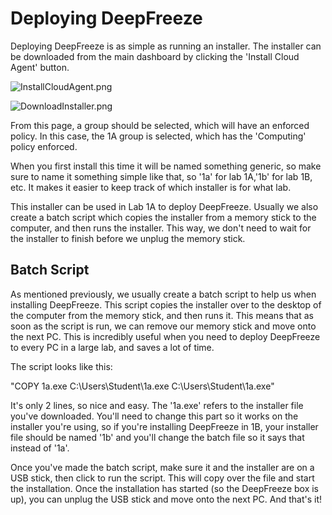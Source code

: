 # Deploying DeepFreeze

Deploying DeepFreeze is as simple as running an installer. The installer can be downloaded from the
main dashboard by clicking the 'Install Cloud Agent' button.

![InstallCloudAgent.png](InstallCloudAgent.png)

![DownloadInstaller.png](DownloadInstaller.png)

From this page, a group should be selected, which will have an enforced policy. In this case, the 1A
group is selected, which has the 'Computing' policy enforced.

When you first install this time it will be named something generic,
so make sure to name it something simple like that, so '1a' for lab 1A,'1b' for lab 1B, etc.
It makes it easier to keep track of which installer is for what lab.

This installer can be used in Lab 1A to deploy DeepFreeze. Usually we also create a batch script
which copies the installer from a memory stick to the computer, and then runs the installer. This way,
we don't need to wait for the installer to finish before we unplug the memory stick.

## Batch Script
As mentioned previously, we usually create a batch script to help us when installing DeepFreeze. 
This script copies the installer over to the desktop of the computer from the memory stick, and then runs it.
This means that as soon as the script is run, we can remove our memory stick and move onto the next PC. 
This is incredibly useful when you need to deploy DeepFreeze to every PC in a large lab, and saves a lot of time. 

The script looks like this: 

"COPY 1a.exe C:\Users\Student\1a.exe
C:\Users\Student\1a.exe"

It's only 2 lines, so nice and easy. 
The '1a.exe' refers to the installer file you've downloaded. You'll need to change this part so it works on the installer you're using,
so if you're installing DeepFreeze in 1B, your installer file should be named '1b' and you'll change the batch file so it says that instead of '1a'.

Once you've made the batch script, make sure it and the installer are on a USB stick, then click to run the script.
This will copy over the file and start the installation. Once the installation has started (so the DeepFreeze box is up), you can unplug the USB stick
and move onto the next PC. And that's it!


